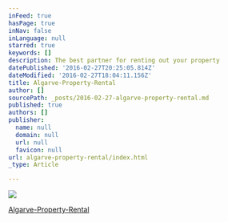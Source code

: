 ```yaml
---
inFeed: true
hasPage: true
inNav: false
inLanguage: null
starred: true
keywords: []
description: The best partner for renting out your property
datePublished: '2016-02-27T20:25:05.814Z'
dateModified: '2016-02-27T18:04:11.156Z'
title: Algarve-Property-Rental
author: []
sourcePath: _posts/2016-02-27-algarve-property-rental.md
published: true
authors: []
publisher:
  name: null
  domain: null
  url: null
  favicon: null
url: algarve-property-rental/index.html
_type: Article

---
```

![](https://the-grid-user-content.s3-us-west-2.amazonaws.com/b6a88e8d-18c0-4ae7-857b-4b80474eb331.jpg)

[Algarve-Property-Rental][0]

[0]: null